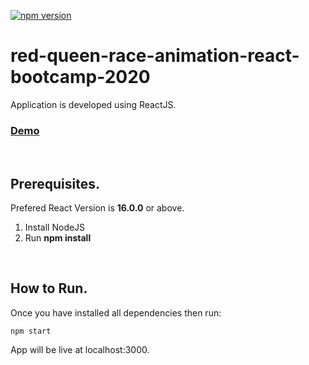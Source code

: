 [![npm version](https://img.shields.io/npm/v/react.svg?style=flat)](https://www.npmjs.com/package/react)
# red-queen-race-animation-react-bootcamp-2020

Application is developed using ReactJS.
### [Demo](http://shahzaibnoor-red-alice-queen-bootcamp-2020.surge.sh)

<br/>

## Prerequisites.

Prefered React Version is <b>16.0.0</b> or above.

<ol>
  <li>Install NodeJS</li>
  <li>Run <b>npm install</b></li>
</ol>  

<br/>

## How to Run.

Once you have installed all dependencies then run:
```
npm start
```
App will be live at localhost:3000.



